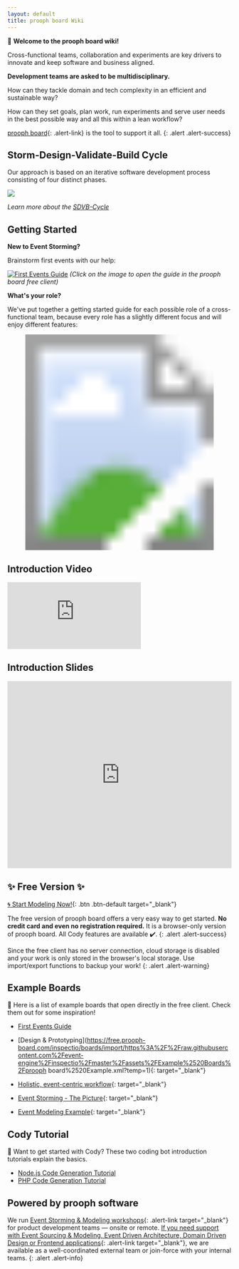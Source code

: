 ```yaml
---
layout: default
title: prooph board Wiki
---
```


:wave: **Welcome to the prooph board wiki!**

Cross-functional teams, collaboration and experiments are key drivers to innovate and keep software and business aligned.

**Development teams are asked to be multidisciplinary.** 

How can they tackle domain and tech complexity in an efficient and sustainable way? 

How can they set goals, plan work, run experiments and serve user needs in the best possible way and all this within a lean workflow?


[prooph board](https://prooph-board.com/){: .alert-link} is the tool to support it all. 
{: .alert .alert-success}

## Storm-Design-Validate-Build Cycle

Our approach is based on an iterative software development process consisting of four distinct phases.

<a href="{{site.baseurl}}/assets/images/event-modeling/SDVB-Cycle.png" data-lightbox="Storm-Design-Validate-Build Cycle" data-title="Storm-Design-Validate-Build Cycle">
    <span class="lightbox-indicator"></span>
    <img src="{{site.baseurl}}/assets/images/event-modeling/SDVB-Cycle.png" />
</a>

*Learn more about the [SDVB-Cycle]({{site.baseUrl}}/event_modeling/how-to)*

## Getting Started

**New to Event Storming?**

Brainstorm first events with our help: 

[![First Events Guide]({{site.baseurl}}/assets/images/getting-started/first_events_guide.png)](https://free.prooph-board.com/inspectio/boards/import/https%3A%2F%2Fraw.githubusercontent.com%2Fproophboard%2Fexample-boards%2Fmain%2FFirst%2520Events%2520Guide.xml)
*(Click on the image to open the guide in the prooph board free client)*

**What's your role?**

We've put together a getting started guide for each possible role of a cross-functional team, because every role has a slightly different focus and will enjoy different features:

<div style="display: flex;">
    <div style="margin-left: auto; margin-right: auto;width: 600px">
        <svg class="prooph-board-role-selector" xmlns="http://www.w3.org/2000/svg" xmlns:xlink="http://www.w3.org/1999/xlink" viewBox="0 0 858 824">
          <image width="858" height="824" xlink:href="{{site.baseurl}}/assets/images/getting-started/one-team/prooph-board-roles.png"></image> 
          <a xlink:href="#all">
            <rect x="333" y="336" fill="#fff" opacity="0" width="221" height="175"></rect>
          </a><a xlink:href="#c-level">
            <rect x="399" y="54" fill="#fff" opacity="0" width="67" height="70"></rect>
          </a><a xlink:href="#project-manager">
            <rect x="371" y="705" fill="#fff" opacity="0" width="115" height="88"></rect>
          </a><a xlink:href="#architect">
            <rect x="225" y="84" fill="#fff" opacity="0" width="88" height="102"></rect>
          </a><a xlink:href="#agile-coach">
            <rect x="98" y="208" fill="#fff" opacity="0" width="100" height="100"></rect>
          </a><a xlink:href="#ux-ui">
            <rect x="63" y="372" fill="#fff" opacity="0" width="77" height="73"></rect>
          </a><a xlink:href="#sre">
            <rect x="118" y="559" fill="#fff" opacity="0" width="78" height="67"></rect>
          </a><a xlink:href="#qa">
            <rect x="240" y="664" fill="#fff" opacity="0" width="64" height="83"></rect>
          </a><a xlink:href="#data-engineer">
            <rect x="521" y="86" fill="#fff" opacity="0" width="103" height="92"></rect>
          </a><a xlink:href="#developer">
            <rect x="659" y="199" fill="#fff" opacity="0" width="93" height="86"></rect>
          </a><a xlink:href="#dev-op">
            <rect x="716" y="382" fill="#fff" opacity="0" width="97" height="69"></rect>
          </a><a xlink:href="#domain-expert">
            <rect x="657" y="522" fill="#fff" opacity="0" width="100" height="100"></rect>
          </a><a xlink:href="#product-owner">
            <rect x="537" y="642" fill="#fff" opacity="0" width="100" height="100"></rect>
          </a>
        </svg>
    </div>
</div>


## Introduction Video

<div class="video-container">
    <iframe class="video" src="https://www.youtube-nocookie.com/embed/v96adgiOKts" title="YouTube video player" frameborder="0" allow="accelerometer; autoplay; clipboard-write; encrypted-media; gyroscope; picture-in-picture" allowfullscreen></iframe>
</div>

## Introduction Slides

<iframe src="https://slides.com/prooph/event-driven-development/embed?style=light" width="100%" height="420" title="Visual Programming" scrolling="no" frameborder="0" webkitallowfullscreen mozallowfullscreen allowfullscreen></iframe>

## :sparkles: Free Version :sparkles:

[:cyclone: Start Modeling Now!](https://free.prooph-board.com/){: .btn .btn-default target="_blank"}

The free version of prooph board offers a very easy way to get started. **No credit card and even no registration required.** It is a browser-only version of prooph board.
All Cody features are available :heavy_check_mark:.
{: .alert .alert-success}

Since the free client has no server connection, cloud storage is disabled and your work is only stored in the browser's local storage. Use import/export functions to backup your work!
{: .alert .alert-warning}



## Example Boards

:pushpin: Here is a list of example boards that open directly in the free client. Check them out for some inspiration!

- [First Events Guide](https://free.prooph-board.com/inspectio/boards/import/https%3A%2F%2Fraw.githubusercontent.com%2Fproophboard%2Fexample-boards%2Fmain%2FFirst%2520Events%2520Guide.xml)

- [Design & Prototyping](https://free.prooph-board.com/inspectio/boards/import/https%3A%2F%2Fraw.githubusercontent.com%2Fevent-engine%2Finspectio%2Fmaster%2Fassets%2FExample%2520Boards%2Fprooph board%2520Example.xml?temp=1){: target="_blank"}

- [Holistic, event-centric workflow](https://free.prooph-board.com/inspectio/boards/import/https%3A%2F%2Fraw.githubusercontent.com%2Fproophboard%2Fexample-boards%2Fmain%2FHolistic%252C%2520Event-Centric%2520Workflow.xml?temp=1){: target="_blank"}

- [Event Storming - The Picture](https://free.prooph-board.com/inspectio/boards/import/https%3A%2F%2Fraw.githubusercontent.com%2Fevent-engine%2Finspectio%2Fmaster%2Fassets%2FExample%2520Boards%2FThe%2520Picture.xml?temp=1){: target="_blank"}

- [Event Modeling Example](https://free.prooph-board.com/inspectio/boards/import/https%3A%2F%2Fraw.githubusercontent.com%2Fevent-engine%2Finspectio%2Fmaster%2Fassets%2FExample%2520Boards%2FEvent%2520Modeling.xml?temp=1){: target="_blank"}

## Cody Tutorial

:robot: Want to get started with Cody? These two coding bot introduction tutorials explain the basics.

- [Node.js Code Generation Tutorial]({{site.baseurl}}/cody/nodejs-cody-tutorial)
- [PHP Code Generation Tutorial]({{site.baseurl}}/cody/php-cody-tutorial)

## Powered by prooph software

We run [Event Storming & Modeling workshops](http://prooph-software.de/#consultancy-section){: .alert-link target="_blank"} for product development teams — onsite or remote.
[If you need support with Event Sourcing & Modeling, Event Driven Architecture, Domain Driven Design or Frontend applications](http://prooph-software.de/#development-section){: .alert-link target="_blank"},
we are available as a well-coordinated external team or join-force with your internal teams.
{: .alert .alert-info}
